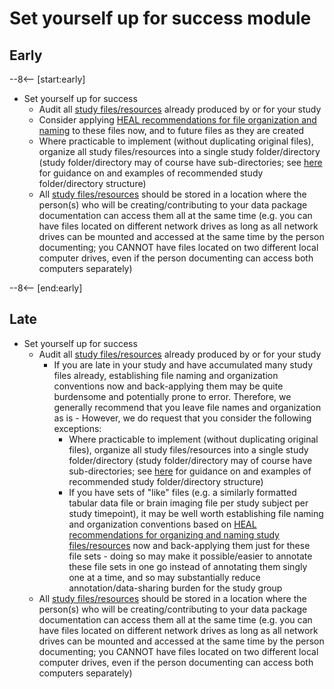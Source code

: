 # Set yourself up for success module

## Early

--8<-- [start:early]

* Set yourself up for success
  * Audit all [study files/resources](../../../terms/index.md#study-filesresources) already produced by or for your study
  * Consider applying [HEAL recommendations for file organization and naming](../../../file-o-and-n/index.md) to these files now, and to future files as they are created
  * Where practicable to implement (without duplicating original files), organize all study files/resources into a single study folder/directory (study folder/directory may of course have sub-directories; see [here](../../../guidance/file-org.md) for guidance on and examples of recommended study folder/directory structure)
  * All [study files/resources](../../../terms/index.md#study-filesresources) should be stored in a location where the person(s)  who will be creating/contributing to your data package documentation can access them all at the same time (e.g. you can have files located on different network drives as long as all network drives can be mounted and accessed at the same time by the person documenting; you CANNOT have files located on two different local computer drives, even if the person documenting can access both computers separately)

--8<-- [end:early]

## Late

* Set yourself up for success
  * Audit all [study files/resources](../../../terms/index.md#study-filesresources) already produced by or for your study
    * If you are late in your study and have accumulated many study files already, establishing file naming and organization conventions now and back-applying them may be quite burdensome and potentially prone to error. Therefore, we generally recommend that you leave file names and organization as is - However, we do request that you consider the following exceptions: 
      * Where practicable to implement (without duplicating original files), organize all study files/resources into a single study folder/directory (study folder/directory may of course have sub-directories; see [here](../../../guidance/file-org.md) for guidance on and examples of recommended study folder/directory structure) 
      * If you have sets of "like" files (e.g. a similarly formatted tabular data file or brain imaging file per study subject per study timepoint), it may be well worth establishing file naming and organization conventions based on [HEAL recommendations for organizing and naming study files/resources](../../../file-o-and-n/index.md) now and back-applying them just for these file sets - doing so may make it possible/easier to annotate these file sets in one go instead of annotating them singly one at a time, and so may substantially reduce annotation/data-sharing burden for the study group
  * All [study files/resources](../../../terms/index.md#study-filesresources) should be stored in a location where the person(s)  who will be creating/contributing to your data package documentation can access them all at the same time (e.g. you can have files located on different network drives as long as all network drives can be mounted and accessed at the same time by the person documenting; you CANNOT have files located on two different local computer drives, even if the person documenting can access both computers separately)
